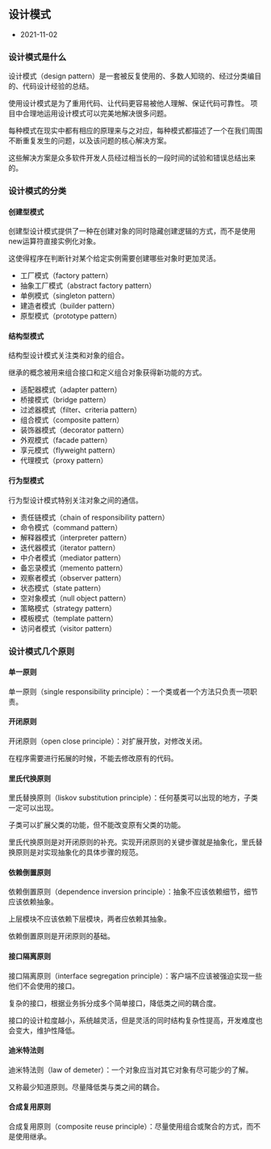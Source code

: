 ## 设计模式

- 2021-11-02

### 设计模式是什么

设计模式（design pattern）是一套被反复使用的、多数人知晓的、经过分类编目的、代码设计经验的总结。

使用设计模式是为了重用代码、让代码更容易被他人理解、保证代码可靠性。 项目中合理地运用设计模式可以完美地解决很多问题。

每种模式在现实中都有相应的原理来与之对应，每种模式都描述了一个在我们周围不断重复发生的问题，以及该问题的核心解决方案。

这些解决方案是众多软件开发人员经过相当长的一段时间的试验和错误总结出来的。

### 设计模式的分类

#### 创建型模式

创建型设计模式提供了一种在创建对象的同时隐藏创建逻辑的方式，而不是使用new运算符直接实例化对象。

这使得程序在判断针对某个给定实例需要创建哪些对象时更加灵活。

- 工厂模式（factory pattern）
- 抽象工厂模式（abstract factory pattern）
- 单例模式（singleton pattern）
- 建造者模式（builder pattern）
- 原型模式（prototype pattern）

#### 结构型模式

结构型设计模式关注类和对象的组合。

继承的概念被用来组合接口和定义组合对象获得新功能的方式。

- 适配器模式（adapter pattern）
- 桥接模式（bridge pattern）
- 过滤器模式（filter、criteria pattern）
- 组合模式（composite pattern）
- 装饰器模式（decorator pattern）
- 外观模式（facade pattern）
- 享元模式（flyweight pattern）
- 代理模式（proxy pattern）

#### 行为型模式

行为型设计模式特别关注对象之间的通信。

- 责任链模式（chain of responsibility pattern）
- 命令模式（command pattern）
- 解释器模式（interpreter pattern）
- 迭代器模式（iterator pattern）
- 中介者模式（mediator pattern）
- 备忘录模式（memento pattern）
- 观察者模式（observer pattern）
- 状态模式（state pattern）
- 空对象模式（null object pattern）
- 策略模式（strategy pattern）
- 模板模式（template pattern）
- 访问者模式（visitor pattern）

### 设计模式几个原则

#### 单一原则

单一原则（single responsibility principle）：一个类或者一个方法只负责一项职责。

#### 开闭原则

开闭原则（open close principle）：对扩展开放，对修改关闭。

在程序需要进行拓展的时候，不能去修改原有的代码。

#### 里氏代换原则

里氏替换原则（liskov substitution principle）：任何基类可以出现的地方，子类一定可以出现。

子类可以扩展父类的功能，但不能改变原有父类的功能。

里氏代换原则是对开闭原则的补充。实现开闭原则的关键步骤就是抽象化，里氏替换原则是对实现抽象化的具体步骤的规范。

#### 依赖倒置原则

依赖倒置原则（dependence inversion principle）：抽象不应该依赖细节，细节应该依赖抽象。

上层模块不应该依赖下层模块，两者应依赖其抽象。

依赖倒置原则是开闭原则的基础。

#### 接口隔离原则

接口隔离原则（interface segregation principle）：客户端不应该被强迫实现一些他们不会使用的接口。

复杂的接口，根据业务拆分成多个简单接口，降低类之间的耦合度。

接口的设计粒度越小，系统越灵活，但是灵活的同时结构复杂性提高，开发难度也会变大，维护性降低。

#### 迪米特法则

迪米特法则（law of demeter）：一个对象应当对其它对象有尽可能少的了解。

又称最少知道原则。尽量降低类与类之间的耦合。

#### 合成复用原则

合成复用原则（composite reuse principle）：尽量使用组合或聚合的方式，而不是使用继承。
